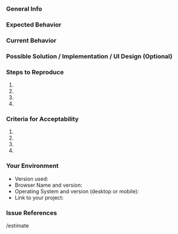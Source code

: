 <!---
  Provide a general summary of the issue in the Title above
  Not following the prescribed format for an issue will automatically close
  this issue / task with a wontfix label.
  Please look at the https://github.com/sentiteam/web/senti-pulse-gcp-functions/blob/develop/CONTRIBUTING.md#using-the-issue-tracker
  for more information
-->

### General Info
<!--
  Describe the bug briefly. What does it affect and why we should fix it.
-->

### Expected Behavior
<!---
  Tell us what should happen
  You can use a picture or UI design for expected behavior.
-->

### Current Behavior
<!---
  Tell us what happens instead of the expected behavior
  You can use a picture or screencast to better describe the current behavior.
-->

### Possible Solution / Implementation / UI Design (Optional)
<!---
  Not obligatory, but suggest a fix/reason for the bug,
  or ideas how to implement the addition or change.
  You can delete this if there's no suggested implementation.
-->

### Steps to Reproduce
<!---
  Provide a link to a live example, or an unambiguous set of steps to
  reproduce this bug. Include code to reproduce, if relevant
-->
1.
2.
3.
4.

### Criteria for Acceptability
<!---
  All reports should have a criteria for acceptability (meaning it is done)
  This will be used for coding the test-suites or be used by testers (if end-to-end testing).
-->
1.
2.
3.
4.

### Your Environment
<!--- Include as many relevant details about the environment you experienced the bug in -->
* Version used:
* Browser Name and version:
* Operating System and version (desktop or mobile):
* Link to your project:

### Issue References
<!-- Reference issues that will be affected.
  - If it is required by an issue, type: `required by #[issue]`
  - If it requires another issue, type: `requires #[issue]`
  - If it affects another issue, type `affects #[issue] because of [reason]`
-->

<!-- Put estimated time of work for this to be done -->
/estimate
